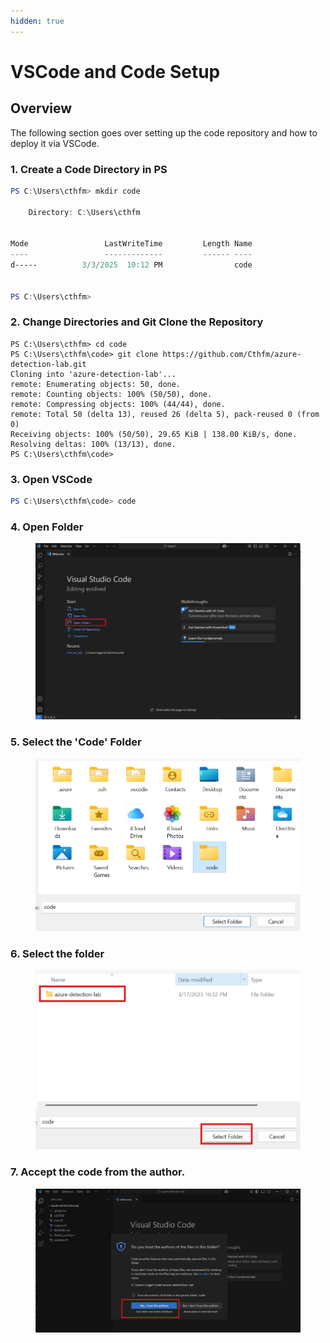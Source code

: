 ```yaml
---
hidden: true
---
```


# VSCode and Code Setup

## Overview

The following section goes over setting up the code repository and how to deploy it via VSCode.

### 1. Create a Code Directory in PS

```powershell
PS C:\Users\cthfm> mkdir code

    Directory: C:\Users\cthfm


Mode                 LastWriteTime         Length Name
----                 -------------         ------ ----
d-----          3/3/2025  10:12 PM                code


PS C:\Users\cthfm>
```

### 2. Change Directories and Git Clone the Repository

```
PS C:\Users\cthfm> cd code
PS C:\Users\cthfm\code> git clone https://github.com/Cthfm/azure-detection-lab.git
Cloning into 'azure-detection-lab'...
remote: Enumerating objects: 50, done.
remote: Counting objects: 100% (50/50), done.
remote: Compressing objects: 100% (44/44), done.
remote: Total 50 (delta 13), reused 26 (delta 5), pack-reused 0 (from 0)
Receiving objects: 100% (50/50), 29.65 KiB | 138.00 KiB/s, done.
Resolving deltas: 100% (13/13), done.
PS C:\Users\cthfm\code>
```

### 3. Open VSCode

```powershell
PS C:\Users\cthfm\code> code
```

### 4. Open Folder

<figure><img src=".gitbook/assets/openfolder_vscode.png" alt=""><figcaption></figcaption></figure>

### 5. Select the 'Code' Folder

<figure><img src=".gitbook/assets/image (4) (1) (1) (1).png" alt=""><figcaption></figcaption></figure>



### 6. Select the folder

<figure><img src=".gitbook/assets/image (7) (1).png" alt=""><figcaption></figcaption></figure>



### 7. Accept the code from the author.

<figure><img src=".gitbook/assets/image (1) (1) (1).png" alt=""><figcaption></figcaption></figure>
